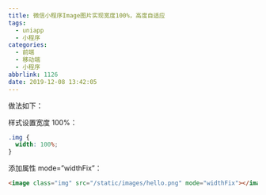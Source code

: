 ```yaml
---
title: 微信小程序Image图片实现宽度100%，高度自适应
tags:
  - uniapp
  - 小程序
categories:
  - 前端
  - 移动端
  - 小程序
abbrlink: 1126
date: 2019-12-08 13:42:05
---
```


做法如下：

样式设置宽度 100%：

```css
.img {
  width: 100%;
}
```

添加属性 mode=”widthFix”：

```html
<image class="img" src="/static/images/hello.png" mode="widthFix"></image>
```
